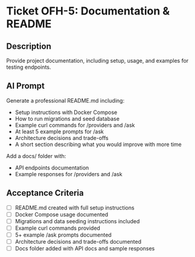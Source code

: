 # Ticket OFH-5: Documentation & README

## Description
Provide project documentation, including setup, usage, and examples for testing endpoints.

## AI Prompt
Generate a professional README.md including:  
- Setup instructions with Docker Compose  
- How to run migrations and seed database  
- Example curl commands for /providers and /ask  
- At least 5 example prompts for /ask  
- Architecture decisions and trade-offs  
- A short section describing what you would improve with more time  

Add a docs/ folder with:  
- API endpoints documentation  
- Example responses for /providers and /ask  

## Acceptance Criteria
- [ ] README.md created with full setup instructions  
- [ ] Docker Compose usage documented  
- [ ] Migrations and data seeding instructions included  
- [ ] Example curl commands provided  
- [ ] 5+ example /ask prompts documented  
- [ ] Architecture decisions and trade-offs documented  
- [ ] Docs folder added with API docs and sample responses  

